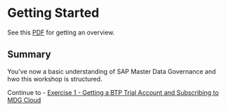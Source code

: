 # Getting Started

See this [PDF](./DAT162-Presentation.pdf) for getting an overview.

## Summary

You've now a basic understanding of SAP Master Data Governance and hwo this workshop is structured.

Continue to - [Exercise 1 - Getting a BTP Trial Account and Subscribing to MDG Cloud](../ex1/README.md)
